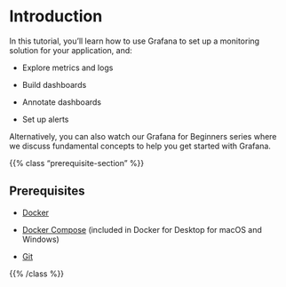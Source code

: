 # Introduction

In this tutorial, you’ll learn how to use Grafana to set up a monitoring solution for your application, and:

- Explore metrics and logs

- Build dashboards

- Annotate dashboards

- Set up alerts

Alternatively, you can also watch our Grafana for Beginners series where we discuss fundamental concepts to help you get started with Grafana.

<!-- raw HTML omitted -->

{{% class “prerequisite-section” %}}

## Prerequisites

- [Docker](https://docs.docker.com/install/)

- [Docker Compose](https://docs.docker.com/compose/) (included in Docker for Desktop for macOS and Windows)

- [Git](https://git-scm.com/)

{{% /class %}}
